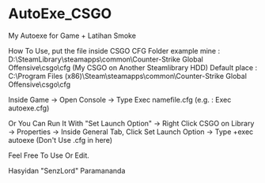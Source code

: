 # AutoExe_CSGO
My Autoexe for Game + Latihan Smoke

How To Use, put the file inside CSGO CFG Folder
example mine : D:\SteamLibrary\steamapps\common\Counter-Strike Global Offensive\csgo\cfg (My CSGO on Another Steamlibrary HDD)
Default place : C:\Program Files (x86)\Steam\steamapps\common\Counter-Strike Global Offensive\csgo\cfg

Inside Game
-> Open Console
-> Type Exec namefile.cfg (e.g. : Exec autoexe.cfg)

Or You Can Run It With "Set Launch Option"
-> Right Click CSGO on Library
-> Properties
-> Inside General Tab, Click Set Launch Option
-> Type +exec autoexe (Don't Use .cfg in here)

Feel Free To Use Or Edit.

Hasyidan "SenzLord" Paramananda



